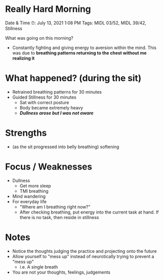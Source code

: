 # Really Hard Morning

Date & Time ⏰: July 13, 2021 1:08 PM
Tags: MIDL 03/52, MIDL 39/42, Stillness

What was going on this morning?

- Constantly fighting and giving energy to aversion within the mind. This was due to **breathing patterns returning to the chest without me realizing it**

# What happened? (during the sit)

- Retrained breathing patterns for 30 minutes
- Guided Stillness for 30 minutes
    - Sat with correct posture
    - Body became extremely heavy
    - ***Dullness arose but I was not aware***

# Strengths

- (as the sit progressed into belly breathing) softening

# Focus / Weaknesses

- Dullness
    - Get more sleep
    - TMI breathing
- Mind wandering
- For everyday life
    - "Where am I breathing right now?"
    - After checking breathing, put energy into the current task at hand. If there is no task, then reside in stillness

# Notes

- Notice the thoughts judging the practice and projecting onto the future
- Allow yourself to "mess up" instead of neurotically trying to prevent a "mess up"
    - i.e. A single breath
- You are not your thoughts, feelings, judgements